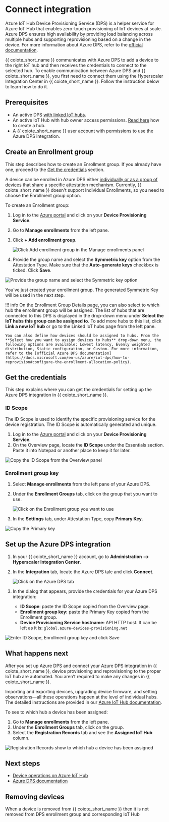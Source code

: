# Connect integration

Azure IoT Hub Device Provisioning Service (DPS) is a helper service for Azure IoT Hub that enables zero-touch provisioning of IoT devices at scale. Azure DPS ensures high availability by providing load balancing across multiple hubs and supporting reprovisioning based on a change in the device. For more information about Azure DPS, refer to the [official documentation](https://docs.microsoft.com/en-us/azure/iot-dps/about-iot-dps).

{{ coiote_short_name }} communicates with Azure DPS to add a device to the right IoT hub and then receives the credentials to connect to the selected hub. To enable communication between Azure DPS and {{ coiote_short_name }}, you first need to connect them using the Hyperscaler Integration Center in {{ coiote_short_name }}. Follow the instruction below to learn how to do it.


## Prerequisites

* An active DPS [with linked IoT hubs](https://docs.microsoft.com/en-us/azure/iot-dps/quick-setup-auto-provision#create-a-new-iot-hub-device-provisioning-service).
* An active IoT Hub with hub owner access permissions. [Read here](https://docs.microsoft.com/en-us/azure/iot-hub/iot-hub-create-through-portal) how to create a hub.
* A {{ coiote_short_name }} user account with permissions to use the Azure DPS integration.


## Create an Enrollment group

This step describes how to create an Enrollment group. If you already have one, proceed to the [Get the credentials](#get-the-credentials) section.

A device can be enrolled in Azure DPS either [individually or as a group of devices](https://docs.microsoft.com/en-us/azure/iot-dps/tutorial-provision-device-to-hub#enroll-the-device) that share a specific attestation mechanism. Currently, {{ coiote_short_name }} doesn't support Individual Enrollments, so you need to choose the Enrollment group option.

To create an Enrollment group:

1. Log in to the [Azure portal](https://portal.azure.com) and click on your **Device Provisioning Service**.
2. Go to **Manage enrollments** from the left pane.
3. Click **+ Add enrollment group**.

    ![Click Add enrollment group in the Manage enrollments panel](images/dps-1.png "Click Add enrollment group in the Manage enrollments panel")

4. Provide the group name and select the **Symmetric key** option from the Attestation Type. Make sure that the **Auto-generate keys** checkbox is ticked. Click **Save**.

![Provide the group name and select the Symmetric key option](images/dps-2.png "Provide the group name and select the Symmetric key option")

You’ve just created your enrollment group. The generated Symmetric Key will be used in the next step.

!!! info
    On the Enrollment Group Details page, you can also select to which hub the enrollment group will be assigned. The list of hubs that are connected to this DPS is displayed in the drop-down menu under **Select the IoT hubs this group can be assigned to**. To add more hubs to this list, click **Link a new IoT hub** or go to the Linked IoT hubs page from the left pane.

    You can also define how devices should be assigned to hubs. From the **Select how you want to assign devices to hubs** drop-down menu, the following options are available: Lowest latency, Evenly weighted distribution, Static configuration, or Custom. For more information, refer to the [official Azure DPS documentation](https://docs.microsoft.com/en-us/azure/iot-dps/how-to-reprovision#configure-the-enrollment-allocation-policy).

## Get the credentials

This step explains where you can get the credentials for setting up the Azure DPS integration in {{ coiote_short_name }}.

### ID Scope

The ID Scope is used to identify the specific provisioning service for the device registration. The ID Scope is automatically generated and unique.

1. Log in to the [Azure portal](https://portal.azure.com) and click on your **Device Provisioning Service**.
2. On the Overview page, locate the **ID Scope** under the Essentials section. Paste it into Notepad or another place to keep it for later.

![Copy the ID Scope from the Overview panel](images/dps-4.png "Copy the ID Scope from the Overview panel")

### Enrollment group key

1. Select **Manage enrollments** from the left pane of your Azure DPS.
2. Under the **Enrollment Groups** tab, click on the group that you want to use.

    ![Click on the Enrollment group you want to use](images/dps-5.png "Click on the Enrollment group you want to use")

3. In the **Settings** tab, under Attestation Type, copy **Primary Key.**

![Copy the Primary key](images/dps-6.png "Copy the Primary key")

## Set up the Azure DPS integration

1. In your {{ coiote_short_name }} account, go to **Administration —> Hyperscaler Integration Center**.
2. In the **Integration** tab, locate the Azure DPS tale and click **Connect**.

    ![Click on the Azure DPS tab](images/dps-7.png "Click on the Azure DPS tab")

3. In the dialog that appears, provide the credentials for your Azure DPS integration:
    * **ID Scope**: paste the ID Scope copied from the Overview page.
    * **Enrollment group key:** paste the Primary Key copied from the Enrollment group.
    * **Device Provisioning Service hostname:** API HTTP host. It can be left as it is: `global.azure-devices-provisioning.net`

![Enter ID Scope, Enrollment group key and click Save](images/dps-8.png "Enter ID Scope, Enrollment group key and click Save")

## What happens next

After you set up Azure DPS and connect your Azure DPS integration in {{ coiote_short_name }}, device provisioning and reprovisioning to the proper IoT hub are automated. You aren’t required to make any changes in {{ coiote_short_name }}.

Importing and exporting devices, upgrading device firmware, and setting observations—all these operations happen at the level of individual hubs. The detailed instructions are provided in our [Azure IoT Hub documentation](https://iotdevzone.avsystem.com/docs/Azure_IoT_Integration_Guide/Azure_IoT_Hub_integration/Device_operations/Overview/).

To see to which hub a device has been assigned:

1. Go to **Manage enrollments** from the left pane.
2. Under the **Enrollment Groups** tab, click on the group.
3. Select the **Registration Records** tab and see the **Assigned IoT Hub** column.

![Registration Records show to which hub a device has been assigned](images/dps-9.png "Registration Records show to which hub a device has been assigned")


## Next steps

* [Device operations on Azure IoT Hub](https://iotdevzone.avsystem.com/docs/Azure_IoT_Integration_Guide/Azure_IoT_Hub_integration/Device_operations/Overview/)
* [Azure DPS documentation](https://docs.microsoft.com/en-us/azure/iot-dps/)

## Removing devices

When a device is removed from {{ coiote_short_name }} then it is not removed from DPS enrollment group and corresponding IoT Hub
